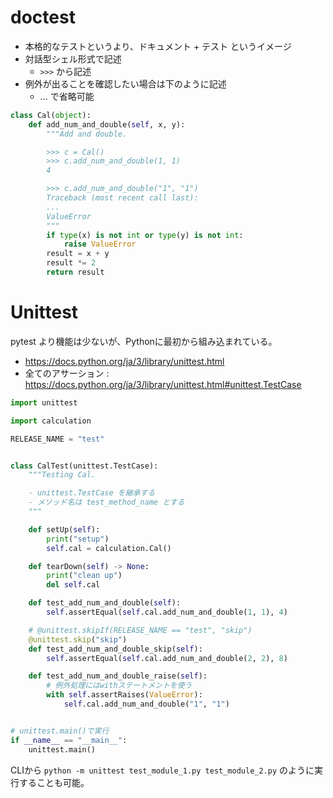 # doctest

- 本格的なテストというより、ドキュメント + テスト というイメージ
- 対話型シェル形式で記述
    - `>>>` から記述
- 例外が出ることを確認したい場合は下のように記述
    - ... で省略可能

```py
class Cal(object):
    def add_num_and_double(self, x, y):
        """Add and double.

        >>> c = Cal()
        >>> c.add_num_and_double(1, 1)
        4

        >>> c.add_num_and_double("1", "1")
        Traceback (most recent call last):
        ...
        ValueError
        """
        if type(x) is not int or type(y) is not int:
            raise ValueError
        result = x + y
        result *= 2
        return result
```

# Unittest

pytest より機能は少ないが、Pythonに最初から組み込まれている。

- https://docs.python.org/ja/3/library/unittest.html
- 全てのアサーション : https://docs.python.org/ja/3/library/unittest.html#unittest.TestCase

```python
import unittest

import calculation

RELEASE_NAME = "test"


class CalTest(unittest.TestCase):
    """Testing Cal.

    - unittest.TestCase を継承する
    - メソッド名は test_method_name とする
    """

    def setUp(self):
        print("setup")
        self.cal = calculation.Cal()

    def tearDown(self) -> None:
        print("clean up")
        del self.cal

    def test_add_num_and_double(self):
        self.assertEqual(self.cal.add_num_and_double(1, 1), 4)

    # @unittest.skipIf(RELEASE_NAME == "test", "skip")
    @unittest.skip("skip")
    def test_add_num_and_double_skip(self):
        self.assertEqual(self.cal.add_num_and_double(2, 2), 8)

    def test_add_num_and_double_raise(self):
        # 例外処理にはwithステートメントを使う
        with self.assertRaises(ValueError):
            self.cal.add_num_and_double("1", "1")


# unittest.main()で実行
if __name__ == "__main__":
    unittest.main()
```

CLIから `python -m unittest test_module_1.py test_module_2.py` のように実行することも可能。
